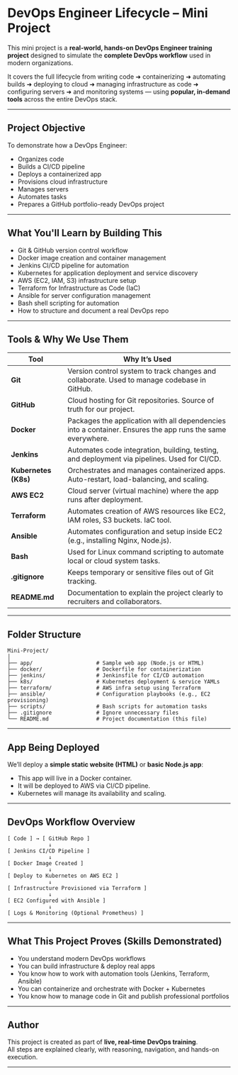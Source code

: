 #  DevOps Engineer Lifecycle – Mini Project

This mini project is a **real-world, hands-on DevOps Engineer training project** designed to simulate the **complete DevOps workflow** used in modern organizations.

It covers the full lifecycle from writing code ➜ containerizing ➜ automating builds ➜ deploying to cloud ➜ managing infrastructure as code ➜ configuring servers ➜ and monitoring systems — using **popular, in-demand tools** across the entire DevOps stack.

---

##  Project Objective

To demonstrate how a DevOps Engineer:
- Organizes code
- Builds a CI/CD pipeline
- Deploys a containerized app
- Provisions cloud infrastructure
- Manages servers
- Automates tasks
- Prepares a GitHub portfolio-ready DevOps project

---

##  What You'll Learn by Building This

- Git & GitHub version control workflow
- Docker image creation and container management
- Jenkins CI/CD pipeline for automation
- Kubernetes for application deployment and service discovery
- AWS (EC2, IAM, S3) infrastructure setup
- Terraform for Infrastructure as Code (IaC)
- Ansible for server configuration management
- Bash shell scripting for automation
- How to structure and document a real DevOps repo

---

##  Tools & Why We Use Them

| Tool | Why It’s Used |
|------|---------------|
| **Git** | Version control system to track changes and collaborate. Used to manage codebase in GitHub. |
| **GitHub** | Cloud hosting for Git repositories. Source of truth for our project. |
| **Docker** | Packages the application with all dependencies into a container. Ensures the app runs the same everywhere. |
| **Jenkins** | Automates code integration, building, testing, and deployment via pipelines. Used for CI/CD. |
| **Kubernetes (K8s)** | Orchestrates and manages containerized apps. Auto-restart, load-balancing, and scaling. |
| **AWS EC2** | Cloud server (virtual machine) where the app runs after deployment. |
| **Terraform** | Automates creation of AWS resources like EC2, IAM roles, S3 buckets. IaC tool. |
| **Ansible** | Automates configuration and setup inside EC2 (e.g., installing Nginx, Node.js). |
| **Bash** | Used for Linux command scripting to automate local or cloud system tasks. |
| **.gitignore** | Keeps temporary or sensitive files out of Git tracking. |
| **README.md** | Documentation to explain the project clearly to recruiters and collaborators. |

---
##  Folder Structure
```
Mini-Project/
│
├── app/                    # Sample web app (Node.js or HTML)
├── docker/                 # Dockerfile for containerization
├── jenkins/                # Jenkinsfile for CI/CD automation
├── k8s/                    # Kubernetes deployment & service YAMLs
├── terraform/              # AWS infra setup using Terraform
├── ansible/                # Configuration playbooks (e.g., EC2 provisioning)
├── scripts/                # Bash scripts for automation tasks
├── .gitignore              # Ignore unnecessary files
└── README.md               # Project documentation (this file)
```


---

##  App Being Deployed

We’ll deploy a **simple static website (HTML)** or **basic Node.js app**:
- This app will live in a Docker container.
- It will be deployed to AWS via CI/CD pipeline.
- Kubernetes will manage its availability and scaling.

---

##  DevOps Workflow Overview

```
[ Code ] → [ GitHub Repo ]
             ↓
[ Jenkins CI/CD Pipeline ]
             ↓
[ Docker Image Created ]
             ↓
[ Deploy to Kubernetes on AWS EC2 ]
             ↓
[ Infrastructure Provisioned via Terraform ]
             ↓
[ EC2 Configured with Ansible ]
             ↓
[ Logs & Monitoring (Optional Prometheus) ]
```

---

##  What This Project Proves (Skills Demonstrated)

- You understand modern DevOps workflows
- You can build infrastructure & deploy real apps
- You know how to work with automation tools (Jenkins, Terraform, Ansible)
- You can containerize and orchestrate with Docker + Kubernetes
- You know how to manage code in Git and publish professional portfolios

---

##  Author

This project is created as part of **live, real-time DevOps training**.  
All steps are explained clearly, with reasoning, navigation, and hands-on execution.

---



